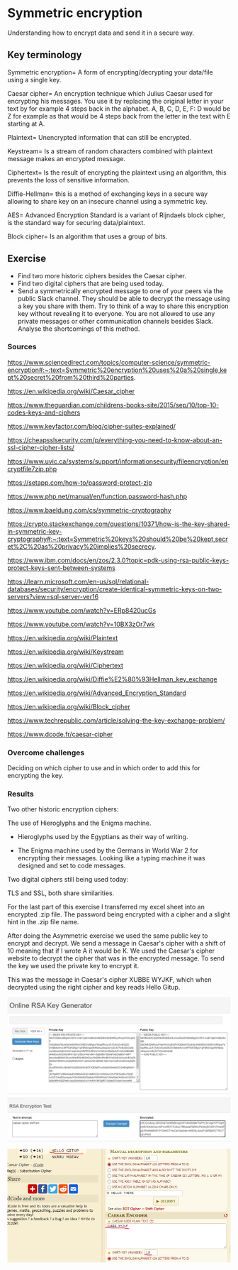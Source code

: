 # Symmetric encryption
Understanding how to encrypt data and send it in a secure way.

## Key terminology
Symmetric encryption= A form of encrypting/decrypting your data/file using a single key.

Caesar cipher= An encryption technique which Julius Caesar used for encrypting his messages. You use it by replacing the original letter in your text by for example 4 steps back in the alphabet. A, B, C, D, E, F: D would be Z for example as that would be 4 steps back from the letter in the text with E starting at A.

Plaintext= Unencrypted information that can still be encrypted.

Keystream= Is a stream of random characters combined with plaintext message makes an encrypted message.

Ciphertext= Is the result of encrypting the plaintext using an algorithm, this prevents the loss of sensitive information.

Diffie-Hellman= this is a method of exchanging keys in a secure way allowing to share key on an insecure channel using a symmetric key.

AES= Advanced Encryption Standard is a variant of Rijndaels block cipher, is the standard way for securing data/plaintext.

Block cipher= Is an algorithm that uses a group of bits.

## Exercise
- Find two more historic ciphers besides the Caesar cipher.
- Find two digital ciphers that are being used today.
- Send a symmetrically encrypted message to one of your peers via the public Slack channel. They should be able to decrypt the message using a key you share with them. Try to think of a way to share this encryption key without revealing it to everyone. 
You are not allowed to use any private messages or other communication channels besides Slack. Analyse the shortcomings of this method.

### Sources
https://www.sciencedirect.com/topics/computer-science/symmetric-encryption#:~:text=Symmetric%20encryption%20uses%20a%20single,kept%20secret%20from%20third%20parties.

https://en.wikipedia.org/wiki/Caesar_cipher

https://www.theguardian.com/childrens-books-site/2015/sep/10/top-10-codes-keys-and-ciphers

https://www.keyfactor.com/blog/cipher-suites-explained/

https://cheapsslsecurity.com/p/everything-you-need-to-know-about-an-ssl-cipher-cipher-lists/

https://www.uvic.ca/systems/support/informationsecurity/fileencryption/encryptfile7zip.php

https://setapp.com/how-to/password-protect-zip

https://www.php.net/manual/en/function.password-hash.php

https://www.baeldung.com/cs/symmetric-cryptography

https://crypto.stackexchange.com/questions/10371/how-is-the-key-shared-in-symmetric-key-cryptography#:~:text=Symmetric%20keys%20should%20be%20kept,secret%2C%20as%20privacy%20implies%20secrecy.

https://www.ibm.com/docs/en/zos/2.3.0?topic=pdk-using-rsa-public-keys-protect-keys-sent-between-systems

https://learn.microsoft.com/en-us/sql/relational-databases/security/encryption/create-identical-symmetric-keys-on-two-servers?view=sql-server-ver16

https://www.youtube.com/watch?v=ERp8420ucGs

https://www.youtube.com/watch?v=10BX3zOr7wk

https://en.wikipedia.org/wiki/Plaintext

https://en.wikipedia.org/wiki/Keystream

https://en.wikipedia.org/wiki/Ciphertext

https://en.wikipedia.org/wiki/Diffie%E2%80%93Hellman_key_exchange

https://en.wikipedia.org/wiki/Advanced_Encryption_Standard

https://en.wikipedia.org/wiki/Block_cipher

https://www.techrepublic.com/article/solving-the-key-exchange-problem/

https://www.dcode.fr/caesar-cipher

### Overcome challenges
Deciding on which cipher to use and in which order to add this for encrypting the key.

### Results
Two other historic encryption ciphers:

The use of Hieroglyphs and the Enigma machine.

- Hieroglyphs used by the Egyptians as their way of writing.

- The Enigma machine used by the Germans in World War 2 for encrypting their messages. Looking like a typing machine it was designed and set to code messages.

Two digital ciphers still being used today:

TLS and SSL, both share similarities.

For the last part of this exercise I transferred my excel sheet into an encrypted .zip file. The password being encrypted with a cipher and a slight hint in the .zip file name.

After doing the Asymmetric exercise we used the same public key to encrypt and decrypt. We send a message in Caesar's cipher with a shift of 10 meaning that if I wrote A it would be K. We used the Caesar's cipher website to decrypt the cipher that was in the encrypted message. To send the key we used the private key to encrypt it.

This was the message in Caesar's cipher XUBBE WYJKF, which when decrypted using the right cipher and key reads Hello Gitup.

![alt text](https://github.com/Techgrounds-Cloud-9/cloud-9-Ephraim52/blob/974184d98d5628457b24a54c7a7cba6eed7c3d67/00_includes/week%203/assignment%202/SEC04_screenshot_caesar_keygen.png)

![alt text](https://github.com/Techgrounds-Cloud-9/cloud-9-Ephraim52/blob/974184d98d5628457b24a54c7a7cba6eed7c3d67/00_includes/week%203/assignment%202/SEC04_screenshot_caesar.png)
